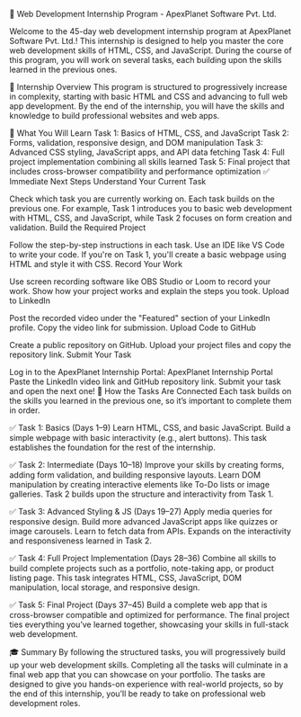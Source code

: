 💫 Web Development Internship Program - ApexPlanet Software Pvt. Ltd.

Welcome to the 45-day web development internship program at ApexPlanet Software Pvt. Ltd.! This internship is designed to help you master the core web development skills of HTML, CSS, and JavaScript. During the course of this program, you will work on several tasks, each building upon the skills learned in the previous ones.

🚀 Internship Overview
This program is structured to progressively increase in complexity, starting with basic HTML and CSS and advancing to full web app development. By the end of the internship, you will have the skills and knowledge to build professional websites and web apps.

🧩 What You Will Learn
Task 1: Basics of HTML, CSS, and JavaScript
Task 2: Forms, validation, responsive design, and DOM manipulation
Task 3: Advanced CSS styling, JavaScript apps, and API data fetching
Task 4: Full project implementation combining all skills learned
Task 5: Final project that includes cross-browser compatibility and performance optimization
✅ Immediate Next Steps
Understand Your Current Task

Check which task you are currently working on. Each task builds on the previous one.
For example, Task 1 introduces you to basic web development with HTML, CSS, and JavaScript, while Task 2 focuses on form creation and validation.
Build the Required Project

Follow the step-by-step instructions in each task.
Use an IDE like VS Code to write your code.
If you're on Task 1, you'll create a basic webpage using HTML and style it with CSS.
Record Your Work

Use screen recording software like OBS Studio or Loom to record your work.
Show how your project works and explain the steps you took.
Upload to LinkedIn

Post the recorded video under the "Featured" section of your LinkedIn profile.
Copy the video link for submission.
Upload Code to GitHub

Create a public repository on GitHub.
Upload your project files and copy the repository link.
Submit Your Task

Log in to the ApexPlanet Internship Portal: ApexPlanet Internship Portal
Paste the LinkedIn video link and GitHub repository link.
Submit your task and open the next one!
🔗 How the Tasks Are Connected
Each task builds on the skills you learned in the previous one, so it’s important to complete them in order.

✅ Task 1: Basics (Days 1–9)
Learn HTML, CSS, and basic JavaScript.
Build a simple webpage with basic interactivity (e.g., alert buttons).
This task establishes the foundation for the rest of the internship.

✅ Task 2: Intermediate (Days 10–18)
Improve your skills by creating forms, adding form validation, and building responsive layouts.
Learn DOM manipulation by creating interactive elements like To-Do lists or image galleries.
Task 2 builds upon the structure and interactivity from Task 1.

✅ Task 3: Advanced Styling & JS (Days 19–27)
Apply media queries for responsive design.
Build more advanced JavaScript apps like quizzes or image carousels.
Learn to fetch data from APIs.
Expands on the interactivity and responsiveness learned in Task 2.

✅ Task 4: Full Project Implementation (Days 28–36)
Combine all skills to build complete projects such as a portfolio, note-taking app, or product listing page.
This task integrates HTML, CSS, JavaScript, DOM manipulation, local storage, and responsive design.

✅ Task 5: Final Project (Days 37–45)
Build a complete web app that is cross-browser compatible and optimized for performance.
The final project ties everything you’ve learned together, showcasing your skills in full-stack web development.

🎓 Summary
By following the structured tasks, you will progressively build up your web development skills. Completing all the tasks will culminate in a final web app that you can showcase on your portfolio. The tasks are designed to give you hands-on experience with real-world projects, so by the end of this internship, you’ll be ready to take on professional web development roles.
